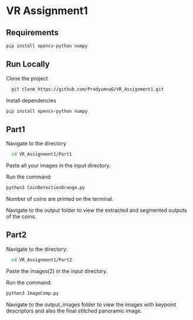 
# VR Assignment1


## Requirements
``` bash
pip install opencv-python numpy
```

## Run Locally

Clone the project

```bash
  git clone https://github.com/PradyumnaG/VR_Assignment1.git
```

Install dependencies

```bash
pip install opencv-python numpy
```

## Part1
Navigate to the directory

```bash
  cd VR_Assignment1/Part1
```
Paste all your images in the input directory.

Run the command:
``` bash
python3 CoinDetectionOrange.py
```
Number of coins are printed on the terminal.

Navigate to the output folder to view the extracted and segmented outputs of the coins.

## Part2
Navigate to the directory:
```bash
  cd VR_Assignment1/Part2
```
Paste the images(2) in the input directory.

Run the command:
``` bash
python3 ImageComp.py
```
Navigate to the output_images folder to view the images with keypoint descriptors and also the final stitched panoramic image.
